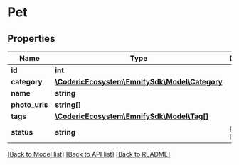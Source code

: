 # Pet

## Properties
Name | Type | Description | Notes
------------ | ------------- | ------------- | -------------
**id** | **int** |  | [optional] 
**category** | [**\CodericEcosystem\EmnifySdk\Model\Category**](Category.md) |  | [optional] 
**name** | **string** |  | 
**photo_urls** | **string[]** |  | 
**tags** | [**\CodericEcosystem\EmnifySdk\Model\Tag[]**](Tag.md) |  | [optional] 
**status** | **string** | pet status in the store | [optional] 

[[Back to Model list]](../README.md#documentation-for-models) [[Back to API list]](../README.md#documentation-for-api-endpoints) [[Back to README]](../README.md)


